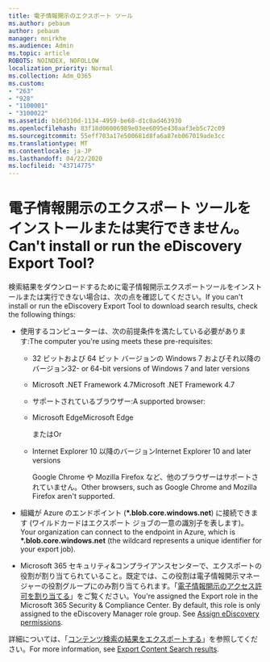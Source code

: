 ```yaml
---
title: 電子情報開示のエクスポート ツール
ms.author: pebaum
author: pebaum
manager: mnirkhe
ms.audience: Admin
ms.topic: article
ROBOTS: NOINDEX, NOFOLLOW
localization_priority: Normal
ms.collection: Adm_O365
ms.custom:
- "263"
- "928"
- "1100001"
- "3100022"
ms.assetid: b16d310d-1134-4959-be68-d1c0ad463930
ms.openlocfilehash: 83f18d06006989e03ee6095e430aaf3eb5c72c09
ms.sourcegitcommit: 55eff703a17e500681d8fa6a87eb067019ade3cc
ms.translationtype: MT
ms.contentlocale: ja-JP
ms.lasthandoff: 04/22/2020
ms.locfileid: "43714775"
---
```

# <a name="cant-install-or-run-the-ediscovery-export-tool"></a><span data-ttu-id="5ba0c-102">電子情報開示のエクスポート ツールをインストールまたは実行できません。</span><span class="sxs-lookup"><span data-stu-id="5ba0c-102">Can't install or run the eDiscovery Export Tool?</span></span>

<span data-ttu-id="5ba0c-103">検索結果をダウンロードするために電子情報開示エクスポートツールをインストールまたは実行できない場合は、次の点を確認してください。</span><span class="sxs-lookup"><span data-stu-id="5ba0c-103">If you can't install or run the eDiscovery Export Tool to download search results, check the following things:</span></span>
  
- <span data-ttu-id="5ba0c-104">使用するコンピューターは、次の前提条件を満たしている必要があります:</span><span class="sxs-lookup"><span data-stu-id="5ba0c-104">The computer you're using meets these pre-requisites:</span></span>

  - <span data-ttu-id="5ba0c-105">32 ビットおよび 64 ビット バージョンの Windows 7 およびそれ以降のバージョン</span><span class="sxs-lookup"><span data-stu-id="5ba0c-105">32- or 64-bit versions of Windows 7 and later versions</span></span>

  - <span data-ttu-id="5ba0c-106">Microsoft .NET Framework 4.7</span><span class="sxs-lookup"><span data-stu-id="5ba0c-106">Microsoft .NET Framework 4.7</span></span>

  - <span data-ttu-id="5ba0c-107">サポートされているブラウザー:</span><span class="sxs-lookup"><span data-stu-id="5ba0c-107">A supported browser:</span></span>

  - <span data-ttu-id="5ba0c-108">Microsoft Edge</span><span class="sxs-lookup"><span data-stu-id="5ba0c-108">Microsoft Edge</span></span>

    <span data-ttu-id="5ba0c-109">または</span><span class="sxs-lookup"><span data-stu-id="5ba0c-109">Or</span></span>

  - <span data-ttu-id="5ba0c-110">Internet Explorer 10 以降のバージョン</span><span class="sxs-lookup"><span data-stu-id="5ba0c-110">Internet Explorer 10 and later versions</span></span>

    <span data-ttu-id="5ba0c-111">Google Chrome や Mozilla Firefox など、他のブラウザーはサポートされていません。</span><span class="sxs-lookup"><span data-stu-id="5ba0c-111">Other browsers, such as Google Chrome and Mozilla Firefox aren't supported.</span></span>

- <span data-ttu-id="5ba0c-112">組織が Azure のエンドポイント (**\*.blob.core.windows.net**) に接続できます (ワイルドカードはエクスポート ジョブの一意の識別子を表します)。</span><span class="sxs-lookup"><span data-stu-id="5ba0c-112">Your organization can connect to the endpoint in Azure, which is **\*.blob.core.windows.net** (the wildcard represents a unique identifier for your export job).</span></span>

- <span data-ttu-id="5ba0c-p101">Microsoft 365 セキュリティ&amp;コンプライアンスセンターで、エクスポートの役割が割り当てられていること。既定では、この役割は電子情報開示マネージャーの役割グループにのみ割り当てられます。「[電子情報開示のアクセス許可を割り当てる](https://docs.microsoft.com/office365/securitycompliance/assign-ediscovery-permissions)」をご覧ください。</span><span class="sxs-lookup"><span data-stu-id="5ba0c-p101">You're assigned the Export role in the Microsoft 365 Security &amp; Compliance Center. By default, this role is only assigned to the eDiscovery Manager role group. See [Assign eDiscovery permissions](https://docs.microsoft.com/office365/securitycompliance/assign-ediscovery-permissions).</span></span>

<span data-ttu-id="5ba0c-116">詳細については、「[コンテンツ検索の結果をエクスポートする](https://docs.microsoft.com/office365/securitycompliance/export-search-results)」を参照してください。</span><span class="sxs-lookup"><span data-stu-id="5ba0c-116">For more information, see [Export Content Search results](https://docs.microsoft.com/office365/securitycompliance/export-search-results).</span></span>
  